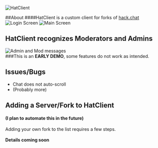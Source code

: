 ![HatClient](http://paswd4.com/s/x84e3q.png)

##About
####HatClient is a custom client for forks of [hack.chat](https://github.com/AndrewBelt/hack.chat "hack.chat")
![Login Screen](http://paswd4.com/s/h8yp3x.png)
![Main Screen](http://paswd4.com/s/wnjh6j.png)

## HatClient recognizes Moderators and Admins
![Admin and Mod messages](http://paswd4.com/s/b3arqj.png)<br>
###This is an **EARLY DEMO**, some features do not work as intended.

Issues/Bugs
-----------

* Chat does not auto-scroll
* (Probably more)

## Adding a Server/Fork to HatClient
#### (I plan to automate this in the future)
Adding your own fork to the list requires a few steps.<br><br>
**Details coming soon**
